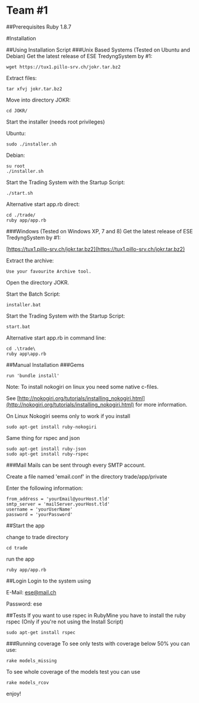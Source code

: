 Team #1
===============
##Prerequisites
    Ruby 1.8.7

#Installation

##Using Installation Script
###Unix Based Systems (Tested on Ubuntu and Debian)
Get the latest release of ESE TredyngSystem by #1:

    wget https://tux1.pillo-srv.ch/jokr.tar.bz2

Extract files:

    tar xfvj jokr.tar.bz2

Move into directory JOKR:

    cd JOKR/

Start the installer (needs root privileges)

  Ubuntu:
  
    sudo ./installer.sh
    
  Debian:
  
    su root
    ./installer.sh
    
Start the Trading System with the Startup Script:

    ./start.sh

  Alternative start app.rb direct:

    cd ./trade/
    ruby app/app.rb


###Windows (Tested on Windows XP, 7 and 8)
Get the latest release of ESE TredyngSystem by #1:

[https://tux1.pillo-srv.ch/jokr.tar.bz2](https://tux1.pillo-srv.ch/jokr.tar.bz2)

Extract the archive:

    Use your favourite Archive tool.

Open the directory JOKR.

Start the Batch Script:

    installer.bat

Start the Trading System with the Startup Script:

    start.bat

  Alternative start app.rb in command line:

    cd .\trade\
    ruby app\app.rb


##Manual Installation
###Gems

    run 'bundle install'

Note: To install nokogiri on linux you need some native c-files.

See [http://nokogiri.org/tutorials/installing_nokogiri.html](http://nokogiri.org/tutorials/installing_nokogiri.html) for more information.


On Linux Nokogiri seems only to work if you install

    sudo apt-get install ruby-nokogiri


Same thing for rspec and json

    sudo apt-get install ruby-json
    sudo apt-get install ruby-rspec


###Mail
Mails can be sent through every SMTP account.

Create a file named 'email.conf' in the directory trade/app/private

Enter the following information:

    from_address = 'yourEmail@yourHost.tld'
    smtp_server = 'mailServer.yourHost.tld'
    username = 'yourUserName'
    password = 'yourPassword'

  
##Start the app

change to trade directory

    cd trade
  
run the app

    ruby app/app.rb


##Login
Login to the system using

E-Mail: ese@mail.ch

Password: ese

##Tests
If you want to use rspec in RubyMine you have to install the ruby rspec (Only if you're not using the Install Script)

    sudo apt-get install rspec


###Running coverage
To see only tests with coverage below 50% you can use:

    rake models_missing

To see whole coverage of the models test you can use

    rake models_rcov


enjoy!
